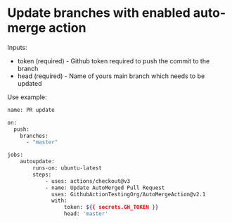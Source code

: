 # Update branches with enabled auto-merge action

Inputs:
 - token (required) - Github token required to push the commit to the branch
 - head (required)  - Name of yours main branch which needs to be updated

Use example: 

```sh
name: PR update

on:
  push:
    branches:
      - "master"

jobs:
    autoupdate:
        runs-on: ubuntu-latest
        steps:
            - uses: actions/checkout@v3
            - name: Update AutoMerged Pull Request
              uses: GithubActionTestingOrg/AutoMergeAction@v2.1
              with:
                  token: ${{ secrets.GH_TOKEN }}
                  head: 'master'
```
